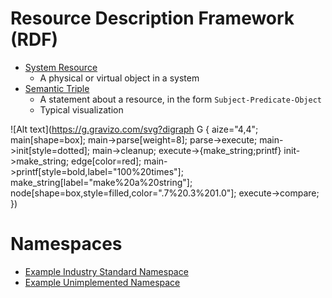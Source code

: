 # Resource Description Framework (RDF)
- [System Resource](https://en.wikipedia.org/wiki/System_resource)
    - A physical or virtual object in a system
- [Semantic Triple](https://en.wikipedia.org/wiki/Semantic_triple)
    - A statement about a resource, in the form `Subject-Predicate-Object`
    - Typical visualization

![Alt text](https://g.gravizo.com/svg?digraph G {
aize="4,4";
main[shape=box];
main->parse[weight=8];
parse->execute;
main->init[style=dotted];
main->cleanup;
execute->{make_string;printf}
init->make_string;
edge[color=red];
main->printf[style=bold,label="100%20times"];
make_string[label="make%20a%20string"];
node[shape=box,style=filled,color=".7%20.3%201.0"];
execute->compare;
})

# Namespaces
- [Example Industry Standard Namespace](http://www.w3.org/2001/XMLSchema#)
- [Example Unimplemented Namespace](http://www.cubrc.org/avatar#)


